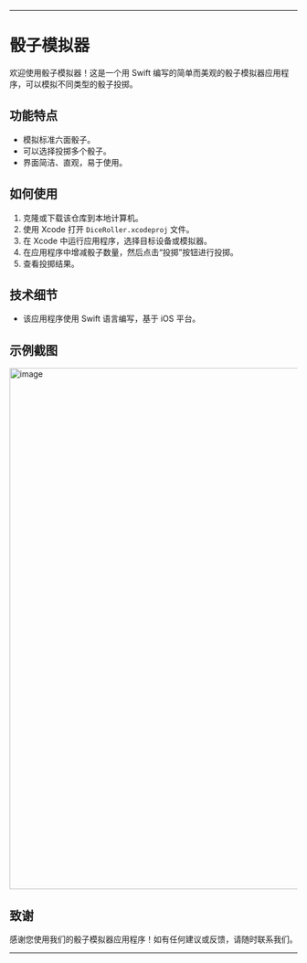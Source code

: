 
---

# 骰子模拟器

欢迎使用骰子模拟器！这是一个用 Swift 编写的简单而美观的骰子模拟器应用程序，可以模拟不同类型的骰子投掷。

## 功能特点

- 模拟标准六面骰子。
- 可以选择投掷多个骰子。
- 界面简洁、直观，易于使用。

## 如何使用

1. 克隆或下载该仓库到本地计算机。
2. 使用 Xcode 打开 `DiceRoller.xcodeproj` 文件。
3. 在 Xcode 中运行应用程序，选择目标设备或模拟器。
4. 在应用程序中增减骰子数量，然后点击“投掷”按钮进行投掷。
5. 查看投掷结果。

## 技术细节

- 该应用程序使用 Swift 语言编写，基于 iOS 平台。

## 示例截图

<img width="912" alt="image" src="https://github.com/InsideEmpire/DiceRoller/assets/139326636/6cb6101f-7469-464c-b3ba-80009c7b48be">

## 致谢

感谢您使用我们的骰子模拟器应用程序！如有任何建议或反馈，请随时联系我们。

---
